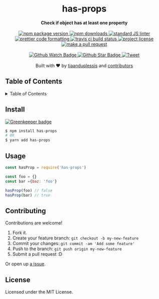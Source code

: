 
<h1 align="center">has-props</h1>
<div align="center">
  <strong>Check if object has at least one property</strong>
</div>
<br>
<div align="center">
  <a href="https://npmjs.org/package/has-props">
    <img src="https://img.shields.io/npm/v/has-props.svg?style=flat-square" alt="npm package version" />
  </a>
  <a href="https://npmjs.org/package/has-props">
  <img src="https://img.shields.io/npm/dm/has-props.svg?style=flat-square" alt="npm downloads" />
  </a>
  <a href="https://github.com/feross/standard">
    <img src="https://img.shields.io/badge/code%20style-standard-brightgreen.svg?style=flat-square" alt="standard JS linter" />
  </a>
  <a href="https://github.com/prettier/prettier">
    <img src="https://img.shields.io/badge/styled_with-prettier-ff69b4.svg?style=flat-square" alt="prettier code formatting" />
  </a>
  <a href="https://travis-ci.org/tiaanduplessis/has-props">
    <img src="https://img.shields.io/travis/tiaanduplessis/has-props.svg?style=flat-square" alt="travis ci build status" />
  </a>
  <a href="https://github.com/tiaanduplessis/has-props/blob/master/LICENSE">
    <img src="https://img.shields.io/npm/l/has-props.svg?style=flat-square" alt="project license" />
  </a>
  <a href="http://makeapullrequest.com">
    <img src="https://img.shields.io/badge/PRs-welcome-brightgreen.svg?style=flat-square" alt="make a pull request" />
  </a>
</div>
<br>
<div align="center">
  <a href="https://github.com/tiaanduplessis/has-props/watchers">
    <img src="https://img.shields.io/github/watchers/tiaanduplessis/has-props.svg?style=social" alt="Github Watch Badge" />
  </a>
  <a href="https://github.com/tiaanduplessis/has-props/stargazers">
    <img src="https://img.shields.io/github/stars/tiaanduplessis/has-props.svg?style=social" alt="Github Star Badge" />
  </a>
  <a href="https://twitter.com/intent/tweet?text=Check%20out%20has-props!%20https://github.com/tiaanduplessis/has-props%20%F0%9F%91%8D">
    <img src="https://img.shields.io/twitter/url/https/github.com/tiaanduplessis/has-props.svg?style=social" alt="Tweet" />
  </a>
</div>
<br>
<div align="center">
  Built with ❤︎ by <a href="https://github.com/tiaanduplessis">tiaanduplessis</a> and <a href="https://github.com/tiaanduplessis/has-props/contributors">contributors</a>
</div>

<h2>Table of Contents</h2>
<details>
  <summary>Table of Contents</summary>
  <li><a href="#install">Install</a></li>
  <li><a href="#usage">Usage</a></li>
  <li><a href="#contribute">Contribute</a></li>
  <li><a href="#license">License</a></li>
</details>

## Install

[![Greenkeeper badge](https://badges.greenkeeper.io/tiaanduplessis/has-props.svg)](https://greenkeeper.io/)

```sh
$ npm install has-props
# OR
$ yarn add has-props
```

## Usage

```js
const hasProp = require('has-props')

const foo = {}
const bar ={baz: 'foo'}

hasProp(foo) // false
hasProp(bar) // true
```

## Contributing

Contributions are welcome!

1. Fork it.
2. Create your feature branch: `git checkout -b my-new-feature`
3. Commit your changes: `git commit -am 'Add some feature'`
4. Push to the branch: `git push origin my-new-feature`
5. Submit a pull request :D

Or open up [a issue](https://github.com/tiaanduplessis/has-props/issues).

## License

Licensed under the MIT License.
